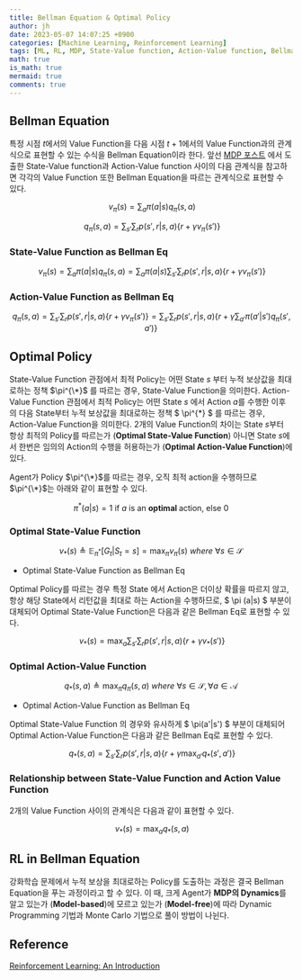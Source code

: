 ```yaml
---
title: Bellman Equation & Optimal Policy
author: jh
date: 2023-05-07 14:07:25 +0900
categories: [Machine Learning, Reinforcement Learning]
tags: [ML, RL, MDP, State-Value function, Action-Value function, Bellman equation]
math: true
is_math: true
mermaid: true
comments: true
---
```


## Bellman Equation
특정 시점 $t$에서의 Value Function을 다음 시점 $t+1$에서의 Value Function과의 관계식으로 표현할 수 있는 수식을 Bellman Equation이라 한다. 
앞선 [MDP 포스트](https://friendlyvillain.github.io/posts/mdp/#relationship-between-state-value-function-and-action-value-function) 에서 도출한 State-Value function과 Action-Value function 사이의 다음 관계식을 참고하면 각각의 Value Function 또한 Bellman Equation을 따르는 관계식으로 표현할 수 있다. 


$$ \ v_{\pi}(s) = \sum_{a} \pi(a|s)q_{\pi}(s, a) $$

$$ \ q_{\pi}(s, a) = \sum_{s'}\sum_{r}p(s', r|s, a) \left\{ r + \gamma v_{\pi}(s') \right\}$$


### State-Value Function as Bellman Eq

$$ \ v_{\pi}(s) = \sum_{a} \pi(a|s)q_{\pi}(s, a) = \sum_{a} \pi(a|s)\sum_{s'}\sum_{r}p(s', r|s, a) \left\{ r + \gamma v_{\pi}(s') \right\}$$


### Action-Value Function as Bellman Eq

$$ \ q_{\pi}(s, a) = \sum_{s'}\sum_{r}p(s', r|s, a) \left\{ r + \gamma v_{\pi}(s') \right\} = \sum_{s'}\sum_{r}p(s', r|s, a) \left\{ r + \gamma \sum_{a'} \pi(a'|s')q_{\pi}(s', a') \right\}$$


## Optimal Policy
State-Value Function 관점에서 최적 Policy는 어떤 State $s$ 부터 누적 보상값을 최대로하는 정책 $\pi^{\*}$ 를 따르는 경우, State-Value Function을 의미한다. Action-Value Function 관점에서 최적 Policy는 어떤 State $s$ 에서 Action $a$를 수행한 이후의 다음 State부터 누적 보상값을 최대로하는 정책 $ \pi^{\*} $ 를 따르는 경우, Action-Value Function을 의미한다. 2개의 Value Function의 차이는 State $s$부터 항상 최적의 Policy를 따르는가 (**Optimal State-Value Function**) 아니면 State $s$에서 한번은 임의의 Action의 수행을 허용하는가 (**Optimal Action-Value Function**)에 있다. 

Agent가 Policy $\pi^{\*}$를 따르는 경우, 오직 최적 action을 수행하므로 $\pi^{\*}$는 아래와 같이 표현할 수 있다.

$$ \pi^{*}(a|s) = 1 \ \text{if } a \ \text{is an } \textbf{optimal } \text{action, } \text{else} \ 0 $$


### Optimal State-Value Function


$$ v_{*}(s) \triangleq \mathbb{E}_{\pi^{*}} [G_t | S_t=s] = \max_{\pi}v_{\pi}(s) \ where \ \forall{s} \in \mathcal{S} $$

- Optimal State-Value Function as Bellman Eq


Optimal Policy를 따르는 경우 특정 State 에서 Action은 더이상 확률을 따르지 않고, 항상 해당 State에서 리턴값을 최대로 하는 Action을 수행하므로, $ \pi (a\|s) $ 부분이 대체되어 Optimal State-Value Function은 다음과 같은 Bellman Eq로 표현할 수 있다.

$$ \ v_{*}(s) = \max_{a}\sum_{s'}\sum_{r}p(s', r|s, a) \left\{ r + \gamma v_{*}(s') \right\}$$


### Optimal Action-Value Function

$$ q_{*}(s, a) \triangleq \max_{\pi}q_{\pi}(s, a) \ where \ \forall{s} \in \mathcal{S}, \forall{a} \in \mathcal{A} $$

- Optimal Action-Value Function as Bellman Eq

Optimal State-Value Function 의 경우와 유사하게 $ \pi(a'\|s') $ 부분이 대체되어 Optimal Action-Value Function은 다음과 같은 Bellman Eq로 표현할 수 있다.

$$ \ q_{*}(s, a) = \sum_{s'}\sum_{r}p(s', r|s, a) \left\{ r + \gamma \max_{a'}q_{*}(s', a') \right\}$$

### Relationship between State-Value Function and Action Value Function

2개의 Value Function 사이의 관계식은 다음과 같이 표현할 수 있다. 

$$ \ v_{*}(s) = \max_{a}q_{*}(s, a) $$

## RL in Bellman Equation

강화학습 문제에서 누적 보상을 최대로하는 Policy를 도출하는 과정은 결국 Bellman Equation을 푸는 과정이라고 할 수 있다. 
이 때, 크게 Agent가 **MDP의 Dynamics**를 알고 있는가 (**Model-based**)에 모르고 있는가 (**Model-free**)에 따라 Dynamic Programming 기법과 Monte Carlo 기법으로 풀이 방법이 나뉜다. 

## Reference
[Reinforcement Learning: An Introduction](http://incompleteideas.net/book/the-book.html)
